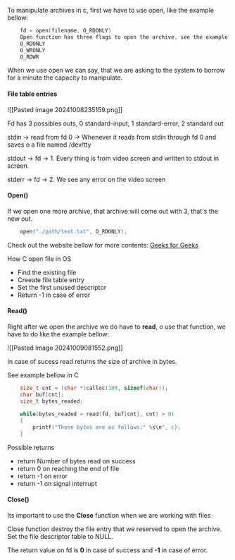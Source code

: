 To manipulate archives in c, first we have to use open, like the example bellow:
```c
	fd = open(filename, O_RDONLY)
	Open function has three flags to open the archive, see the example bellow:
	O_RDONLY
	O_WRONLY
	O_RDWR
```
When we use open we can say, that we are asking to the system to borrow for a minute the capacity to manipulate.

#### File table entries

![[Pasted image 20241008235159.png]]

Fd has 3 possibles outs, 0 standard-input, 1 standard-error, 2 standard out

stdin -> read from fd 0 -> Whenever it reads from stdin through fd 0 and saves o a file named /dev/tty

stdout -> fd -> 1. Every thing is from video screen and written to stdout in screen.

stderr -> fd -> 2. We see any error on the video screen

#### Open()

If we open one more archive, that archive will come out with 3, that's the new out.

```c
	open("./path/text.txt", O_RDONLY);
```
Check out the website bellow for more contents: [Geeks for Geeks](https://www.geeksforgeeks.org/input-output-system-calls-c-create-open-close-read-write/)

How C open file in OS
- Find the existing file
- Creeate file table entry
- Set the first unused descriptor
- Return -1 in case of error

#### Read()

Right after we open the archive we do have to **read**, o use that function, we have to do like the example bellow:

![[Pasted image 20241009081552.png]]

In case of sucess read returns the size of archive in bytes.

See example bellow in C
```c
	size_t cnt = (char *)calloc(100, sizeof(char));
	char buf[cnt];
	size_t bytes_readed;
	
	while(bytes_readed = read(fd, buf[cnt], cnt) > 0)
	{
		printf("Those bytes are as follows:" %s\n", c);
	}
```

Possible returns
- return Number of bytes read on success
- return 0 on reaching the end of file
- return -1 on error
- return -1 on signal interrupt
#### Close()

Its important to use the **Close** function when we are working with files

Close function destroy the file entry that we reserved to open the archive.
Set the file descriptor table to NULL.

The return value on fd is **0** in case of success and **-1** in case of error.






